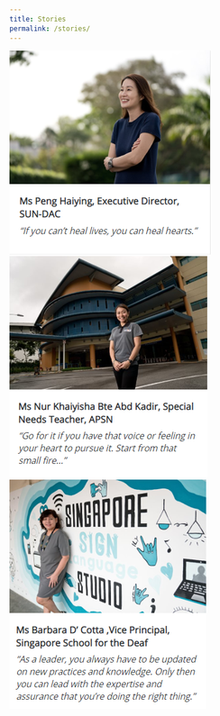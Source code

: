 ```yaml
---
title: Stories
permalink: /stories/
---
```


[![Peng Haiying](/images/stories/peng-haiying.png "View Story")](peng-haiying)
[![Nur Khaiyisha Bte Abd Kadir](/images/stories/nur-khaiyisha-bte-abd-kadir.png "View Story")](nur-khaiyisha-bte-abd-kadir) [![Barbara D' Cotta](/images/stories/barbara-d-cotta.png "View Story")](barbara-d-cotta)
